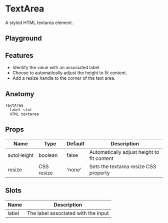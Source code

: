 <script>
    import Example from './TextAreaExample.svelte';
    import ThemePropCard from '../ThemePropCard.svelte';
</script>

# TextArea

A styled HTML textarea element.

## Playground

<Example />

## Features

- Identify the value with an associated label.
- Choose to automatically adjust the height to fit content.
- Add a resize handle to the corner of the text area.

## Anatomy

```
TextArea
  label slot
  HTML textarea
```

## Props

| Name       | Type       | Default | Description                                |
| ---------- | ---------- | ------- | ------------------------------------------ |
| autoHeight | boolean    | false   | Automatically adjust height to fit content |
| resize     | CSS resize | 'none'  | Sets the textarea resize CSS property      |

## Slots

| Name  | Description                         |
| ----- | ----------------------------------- |
| label | The label associated with the input |
